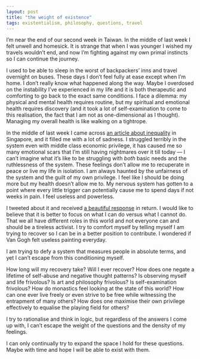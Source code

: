 ```yaml
---
layout: post
title: "the weight of existence"
tags: existentialism, philosophy, questions, travel
---
```


I’m near the end of our second week in Taiwan. In the middle of last week I felt unwell and homesick. It is strange that when I was younger I wished my travels wouldn’t end, and now I’m fighting against my own primal instincts so I can continue the journey.

I used to be able to sleep in the worst of backpackers’ inns and travel overnight on buses. These days I don’t feel fully at ease except when I’m home. I don’t really know what happened along the way. Maybe I overdosed on the instability I’ve experienced in my life and it is both therapeutic and comforting to go back to the exact same conditions. I face a dilemma: my physical and mental health requires routine, but my spiritual and emotional health requires discovery (and it took a lot of self-examination to come to this realisation, the fact that I am not as one-dimensional as I thought). Managing my overall health is like walking on a tightrope.

In the middle of last week I came across [an article about inequality](https://www.channelnewsasia.com/news/singapore/teo-you-yenn-this-is-what-inequality-looks-like-on-the-record-10246872) in Singapore, and it filled me with a lot of sadness. I struggled terribly in the system even with middle class economic privilege, it has caused me so many emotional scars that I’m still having nightmares over it till today — I can’t imagine what it’s like to be struggling with *both* basic needs and the ruthlessness of the system. These feelings don’t allow me to recuperate in peace or live my life in isolation. I am always haunted by the unfairness of the system and the guilt of my own privilege. I feel like I should be doing more but my health doesn’t allow me to. My nervous system has gotten to a point where every little trigger can potentially cause me to spend days if not weeks in pain. I feel useless and powerless. 

I tweeted about it and received [a beautiful response](https://twitter.com/valstals/status/999639033037848577?s=21) in return. I would like to believe that it is better to focus on what I can do versus what I cannot do. That we all have different roles in this world and not everyone can and should be a tireless activist. I try to comfort myself by telling myself I am trying to recover so I can be in a better position to contribute. I wondered if Van Gogh felt useless painting everyday.

I am trying to defy a system that measures people in absolute terms, and yet I can’t escape from this conditioning myself.

How long will my recovery take? Will I ever recover? How does one negate a lifetime of self-abuse and negative thought patterns? Is observing myself and life frivolous? Is art and philosophy frivolous? Is self-examination frivolous? How do monastics feel looking at the state of this world? How can one ever live freely or even strive to be free while witnessing the entrapment of many others? How does one maximise their own privilege effectively to equalise the playing field for others?

I try to rationalise and think in logic, but regardless of the answers I come up with, I can’t escape the weight of the questions and the density of my feelings.

I can only continually try to expand the space I hold for these questions. Maybe with time and hope I will be able to exist with them. 